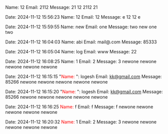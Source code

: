 

Name: 12
Email: 2112
Message: 21
12
2112
21

Date: 2024-11-12 15:56:23
Name: 12
Email: 12
Message: e
12
12
e





Date: 2024-11-12 15:59:55
Name: new 
Email: one
Message: two
new 
one
two

Date: 2024-11-12 16:04:03
Name: abi
Email: mail@.com
Message: 85333

Date: 2024-11-12 16:05:04
Name: log
Email: www
Message: 22

Date: 2024-11-12 16:08:25
Name: 1
Email: 2
Message: 3
newone
newone
newone
newone
newone

Date: 2024-11-12 16:15:15
"<span style='color:red;'>Name:</span> ": logesh
Email: kk@gmail.com
Message: 85266
newone
newone
newone
newone
newone

Date: 2024-11-12 16:15:20
"<span style='color:red;'>Name:</span> ": logesh
Email: kk@gmail.com
Message: 85266
newone
newone
newone
newone
newone

Date: 2024-11-12 16:16:25
<span style='color:red;'>Name:</span> f
Email: f
Message: f
newone
newone
newone
newone
newone

Date: 2024-11-12 16:20:32
<font color='red'>Name:</font> 1
Email: 2
Message: 3
newone
newone
newone
newone
newone
